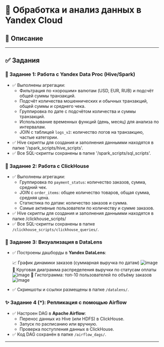 # 🧠 Обработка и анализ данных в Yandex Cloud

## 📌 Описание

---

## ✅ Задания

### 🔷 Задание 1: Работа с Yandex Data Proc (Hive/Spark)

- ✅ Выполнены агрегации:
  - Фильтрация по «хорошим» валютам (USD, EUR, RUB) и подсчёт общей суммы транзакций.
  - Подсчёт количества мошеннических и обычных транзакций, общей суммы и среднего чека.
  - Группировка по дате с подсчётом количества и суммы транзакций.
  - Использование временных функций (день, месяц) для анализа по интервалам.
  - JOIN с таблицей `logs_v2`: количество логов на транзакцию, частые категории.
- ✅ Hive скрипты для создания и заполнения даннымми находятся в папке '/spark_scripts/hive_scripts'.
- ✅ Все SQL-скрипты сохранены в папке '/spark_scripts/sql_scripts'.

### 🔷 Задание 2: Работа с ClickHouse

- ✅ Выполнены агрегации:
  - Группировка по `payment_status`: количество заказов, сумма, средний чек.
  - JOIN с `order_items`: общее количество товаров, общая сумма, средняя цена.
  - Статистика по датам: количество заказов и сумма.
  - Самые активные пользователи по количеству и сумме заказов.
- ✅ Hive скрипты для создания и заполнения даннымми находятся в папке /clickhouse_scripts/
- ✅ Все SQL-скрипты сохранены в папке `/clickhouse_scripts/clickhouse_queries/`.

### 🔷 Задание 3: Визуализация в DataLens

- ✅ Построены дашборды в **Yandex DataLens**:

  📈 График динамики заказов (суммарная выручка по датам)
  ![image](https://github.com/user-attachments/assets/1faa260d-9493-48ae-b7ab-c137e7e73d17)
  🧾 Круговая диаграмма распределения выручки по статусам оплаты
  ![image](https://github.com/user-attachments/assets/d4fdb442-e038-4eda-beba-ad3042a64215)
  👤 Гистограмма: топ-10 пользователей по объёму заказов
  ![image](https://github.com/user-attachments/assets/9c24da5e-06b5-4cac-a093-ff0ebfaf9206)
- ✅ Скриншоты и ссылки размещены в папке `/datalens/`.

### ✨ Задание 4 (*): Репликация с помощью Airflow

- ✅ Настроен DAG в **Apache Airflow**:
  - Перенос данных из Hive (или HDFS) в ClickHouse.
  - Запуск по расписанию или вручную.
  - Проверка поступления данных в ClickHouse.
- ✅ Код DAG сохранён в папке `/airflow_dags/`.

---

